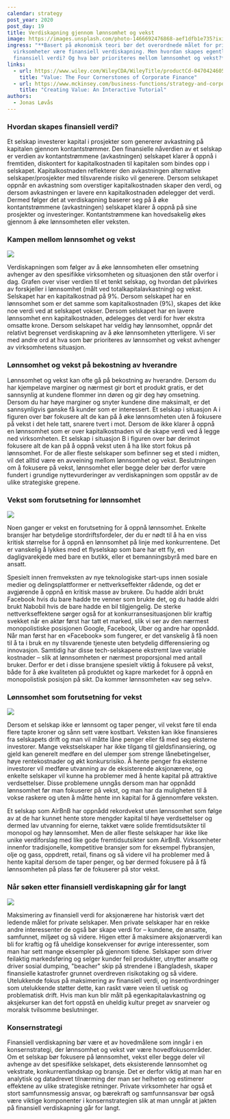 ```yaml
---
calendar: strategy
post_year: 2020
post_day: 19
title: Verdiskapning gjennom lønnsomhet og vekst
image: https://images.unsplash.com/photo-1466692476868-aef1dfb1e735?ixid=MXwxMjA3fDB8MHxwaG90by1wYWdlfHx8fGVufDB8fHw%3D&ixlib=rb-1.2.1&auto=format&fit=crop&w=1500&q=80
ingress: "**Basert på økonomisk teori bør det overordnede målet for private
  virksomheter være finansiell verdiskapning. Men hvordan skapes egentlig
  finansiell verdi? Og hva bør prioriteres mellom lønnsomhet og vekst?**"
links:
  - url: https://www.wiley.com/WileyCDA/WileyTitle/productCd-0470424605,descCd-buy.html
    title: "Value: The Four Cornerstones of Corporate Finance"
  - url: https://www.mckinsey.com/business-functions/strategy-and-corporate-finance/our-insights/creating-value-an-interactive-tutorial
    title: "Creating Value: An Interactive Tutorial"
authors:
  - Jonas Løvås
---
```

### Hvordan skapes finansiell verdi?

Et selskap investerer kapital i prosjekter som genererer avkastning på kapitalen gjennom kontantstrømmer. Den finansielle nåverdien av et selskap er verdien av kontantstrømmene (avkastningen) selskapet klarer å oppnå i fremtiden, diskontert for kapitalkostnaden til kapitalen som bindes opp i selskapet. Kapitalkostnaden reflekterer den avkastningen alternative selskaper/prosjekter med tilsvarende risiko vil generere. Dersom selskapet oppnår en avkastning som overstiger kapitalkostnaden skaper den verdi, og dersom avkastningen er lavere enn kapitalkostnaden ødelegger det verdi. Dermed følger det at verdiskapning baserer seg på å øke kontantstrømmene (avkastningen) selskapet klarer å oppnå på sine prosjekter og investeringer. Kontantstrømmene kan hovedsakelig økes gjennom å øke lønnsomheten eller veksten. 

### Kampen mellom lønnsomhet og vekst

![](/assets/verdiskapning.png)

Verdiskapningen som følger av å øke lønnsomheten eller omsetning avhenger av den spesifikke virksomheten og situasjonen den står overfor i dag. Grafen over viser verdien til et tenkt selskap, og hvordan det påvirkes av forskjeller i lønnsomhet (målt ved totalkapitalavkastning) og vekst. Selskapet har en kapitalkostnad på 9%. Dersom selskapet har en lønnsomhet som er det samme som kapitalkostnaden (9%), skapes det ikke noe verdi ved at selskapet vokser. Dersom selskapet har en lavere lønnsomhet enn kapitalkostnaden, ødelegges det verdi for hver ekstra omsatte krone. Dersom selskapet har veldig høy lønnsomhet, oppnår det relativt begrenset verdiskapning av å øke lønnsomheten ytterligere. Vi ser med andre ord at hva som bør prioriteres av lønnsomhet og vekst avhenger av virksomhetens situasjon. 

### Lønnsomhet og vekst på bekostning av hverandre

Lønnsomhet og vekst kan ofte gå på bekostning av hverandre. Dersom du har kjempelave marginer og nærmest gir bort et produkt gratis, er det sannsynlig at kundene flommer inn døren og gir deg høy omsetning. Dersom du har høye marginer og snyter kundene dine maksimalt, er det sannsynligvis ganske få kunder som er interessert. Et selskap i situasjon A i figuren over bør fokusere alt de kan på å øke lønnsomheten uten å fokusere på vekst i det hele tatt, snarere tvert i mot. Dersom de ikke klarer å oppnå en lønnsomhet som er over kapitalkostnaden vil de skape verdi ved å legge ned virksomheten. Et selskap i situasjon B i figuren over bør derimot fokusere alt de kan på å oppnå vekst uten å ha like stort fokus på lønnsomhet. For de aller fleste selskaper som befinner seg et sted i midten, vil det alltid være en avveining mellom lønnsomhet og vekst. Beslutningen om å fokusere på vekst, lønnsomhet eller begge deler bør derfor være fundert i grundige nyttevurderinger av verdiskapningen som oppstår av de ulike strategiske grepene. 

### Vekst som forutsetning for lønnsomhet

![](/assets/techs.jpg)

Noen ganger er vekst en forutsetning for å oppnå lønnsomhet. Enkelte bransjer har betydelige stordriftsfordeler, der du er nødt til å ha en viss kritisk størrelse for å oppnå en lønnsomhet på linje med konkurrentene. Det er vanskelig å lykkes med et flyselskap som bare har ett fly, en dagligvarekjede med bare en butikk, eller et bemanningsbyrå med bare en ansatt. 

Spesielt innen fremveksten av nye teknologiske start-ups innen sosiale medier og delingsplattformer er nettverkseffekter rådende, og det er avgjørende å oppnå en kritisk masse av brukere. Du hadde aldri brukt Facebook hvis du bare hadde tre venner som brukte det, og du hadde aldri brukt Nabobil hvis de bare hadde en bil tilgjengelig. De sterke nettverkseffektene sørger også for at konkurransesituasjonen blir kraftig svekket når en aktør først har tatt et marked, slik vi ser av den nærmest monopolistiske posisjonen Google, Facebook, Uber og andre har oppnådd. Når man først har en «Facebook» som fungerer, er det vanskelig å få noen til å ta i bruk en ny tilsvarende tjeneste uten betydelig differensiering og innovasjon. Samtidig har disse tech-selskapene ekstremt lave variable kostnader – slik at lønnsomheten er nærmest proporsjonal med antall bruker. Derfor er det i disse bransjene spesielt viktig å fokusere på vekst, både for å øke kvaliteten på produktet og kapre markedet for å oppnå en monopolistisk posisjon på sikt. Da kommer lønnsomheten «av seg selv». 

### Lønnsomhet som forutsetning for vekst

![](/assets/tradd.jpg)

Dersom et selskap ikke er lønnsomt og taper penger, vil vekst føre til enda flere tapte kroner og sånn sett være kostbart. Veksten kan ikke finansieres fra selskapets drift og man vil måtte låne penger eller få med seg eksterne investorer. Mange vekstselskaper har ikke tilgang til gjeldsfinansiering, og gjeld kan generelt medføre en del ulemper som strenge lånebetingelser, høye rentekostnader og økt konkursrisiko. Å hente penger fra eksterne investorer vil medføre utvanning av de eksisterende aksjonærene, og enkelte selskaper vil kunne ha problemer med å hente kapital på attraktive verdsettelser. Disse problemene unngås dersom man har oppnådd lønnsomhet før man fokuserer på vekst, og man har da muligheten til å vokse raskere og uten å måtte hente inn kapital for å gjennomføre veksten. 

Et selskap som AirBnB har oppnådd rekordvekst uten lønnsomhet som følge av at de har kunnet hente store mengder kapital til høye verdsettelser og dermed lav utvanning for eierne, takket være solide fremtidsutsikter til monopol og høy lønnsomhet. Men de aller fleste selskaper har ikke like unike verdiforslag med like gode fremtidsutsikter som AirBnB. Virksomheter innenfor tradisjonelle, kompetitive bransjer som for eksempel flybransjen, olje og gass, oppdrett, retail, finans og så videre vil ha problemer med å hente kapital dersom de taper penger, og bør dermed fokusere på å få lønnsomheten på plass før de fokuserer på stor vekst.  

### Når søken etter finansiell verdiskapning går for langt

![](/assets/forurensing.jpg)

Maksimering av finansiell verdi for aksjonærene har historisk vært det ledende målet for private selskaper. Men private selskaper har en rekke andre interessenter de også bør skape verdi for – kundene, de ansatte, samfunnet, miljøet og så videre. Higen etter å maksimere aksjonærverdi kan bli for kraftig og få uheldige konsekvenser for øvrige interessenter, som man har sett mange eksempler på gjennom tidene. Selskaper som driver feilaktig markedsføring og selger kunder feil produkter, utnytter ansatte og driver sosial dumping, "beacher" skip på strendene i Bangladesh, skaper finansielle katastrofer grunnet overdreven risikotaking og så videre. Utelukkende fokus på maksimering av finansiell verdi, og insentivordninger som utelukkende støtter dette, kan raskt være veien til uetisk og problematisk drift. Hvis man kun blir målt på egenkapitalavkastning og aksjekurser kan det fort oppstå en uheldig kultur preget av snarveier og moralsk tvilsomme beslutninger.  

### Konsernstrategi

Finansiell verdiskapning bør være et av hovedmålene som inngår i en konsernstrategi, der lønnsomhet og vekst vør være hovedfokusområder. Om et selskap bør fokusere på lønnsomhet, vekst eller begge deler vil avhenge av det spesifikke selskapet, dets eksisterende lønnsomhet og vekstrate, konkurrentlandskap og bransje. Det er derfor viktig at man har en analytisk og datadrevet tilnærming der man ser helheten og estimerer effektene av ulike strategiske retninger. Private virksomheter har også et stort samfunnsmessig ansvar, og bærekraft og samfunnsansvar bør også være viktige komponenter i konsernstrategien slik at man unngår at jakten på finansiell verdiskapning går for langt.